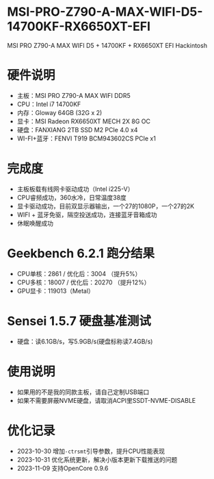 # MSI-PRO-Z790-A-MAX-WIFI-D5-14700KF-RX6650XT-EFI
MSI PRO Z790-A MAX WIFI D5 + 14700KF + RX6650XT EFI Hackintosh

# 硬件说明

- 主板：MSI PRO Z790-A MAX WIFI DDR5
- CPU：Intel i7 14700KF
- 内存：Gloway 64GB (32G x 2)
- 显卡：MSI Radeon RX6650XT MECH 2X 8G OC
- 硬盘：FANXIANG 2TB SSD M2 PCIe 4.0 x4
- WI-FI+蓝牙：FENVI T919 BCM943602CS PCIe x1

# 完成度

- 主板板载有线网卡驱动成功（Intel i225-V）
- CPU睿频成功，360水冷，日常温度38度
- 显卡驱动成功，目前双显示器输出，一个27的1080P，一个27的2K
- WIFI + 蓝牙免驱，隔空投送成功，连接蓝牙音箱成功
- 休眠唤醒成功

# Geekbench 6.2.1 跑分结果

- CPU单核：2861 / 优化后：3004 （提升5%）
- CPU多核：18007 / 优化后：20270 （提升12%）
- GPU显卡：119013（Metal）

# Sensei 1.5.7 硬盘基准测试

- 硬盘：读6.1GB/s，写5.9GB/s(硬盘标称读7.4GB/s)

# 使用说明

- 如果用的不是我的同款主板，请自己定制USB端口
- 如果不需要屏蔽NVME硬盘，请取消ACPI里SSDT-NVME-DISABLE

# 优化记录

- 2023-10-30 增加`-ctrsmt`引导参数，提升CPU性能表现
- 2023-10-31 优化系统更新，解决小版本更新下载推送的问题
- 2023-11-09 支持OpenCore 0.9.6